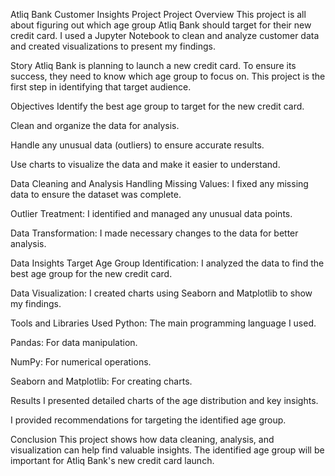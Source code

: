 Atliq Bank Customer Insights Project
Project Overview
This project is all about figuring out which age group Atliq Bank should target for their new credit card. I used a Jupyter Notebook to clean and analyze customer data and created visualizations to present my findings.

Story
Atliq Bank is planning to launch a new credit card. To ensure its success, they need to know which age group to focus on. This project is the first step in identifying that target audience.

Objectives
Identify the best age group to target for the new credit card.

Clean and organize the data for analysis.

Handle any unusual data (outliers) to ensure accurate results.

Use charts to visualize the data and make it easier to understand.

Data Cleaning and Analysis
Handling Missing Values: I fixed any missing data to ensure the dataset was complete.

Outlier Treatment: I identified and managed any unusual data points.

Data Transformation: I made necessary changes to the data for better analysis.

Data Insights
Target Age Group Identification: I analyzed the data to find the best age group for the new credit card.

Data Visualization: I created charts using Seaborn and Matplotlib to show my findings.

Tools and Libraries Used
Python: The main programming language I used.

Pandas: For data manipulation.

NumPy: For numerical operations.

Seaborn and Matplotlib: For creating charts.

Results
I presented detailed charts of the age distribution and key insights.

I provided recommendations for targeting the identified age group.

Conclusion
This project shows how data cleaning, analysis, and visualization can help find valuable insights. The identified age group will be important for Atliq Bank's new credit card launch.
